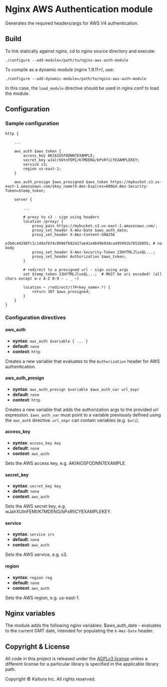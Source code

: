 # Nginx AWS Authentication module

Generates the required headers/args for AWS V4 authentication.

## Build

To link statically against nginx, cd to nginx source directory and execute:

    ./configure --add-module=/path/to/nginx-aws-auth-module

To compile as a dynamic module (nginx 1.9.11+), use:

    ./configure --add-dynamic-module=/path/to/nginx-aws-auth-module

In this case, the `load_module` directive should be used in nginx.conf to load the module.

## Configuration

### Sample configuration

```
http {

    ...

    aws_auth $aws_token {
        access_key AKIAIOSFODNN7EXAMPLE;
        secret_key wJalrXUtnFEMI/K7MDENG/bPxRfiCYEXAMPLEKEY;
        service s3;
        region us-east-1;
    }

    aws_auth_presign $aws_presigned $aws_token https://mybucket.s3.us-east-1.amazonaws.com/$key_name?X-Amz-Expires=600&X-Amz-Security-Token=$temp_token;

    server {

        ...

        # proxy to s3 - sign using headers
        location /proxy/ {
            proxy_pass https://mybucket.s3.us-east-1.amazonaws.com/;
            proxy_set_header X-Amz-Date $aws_auth_date;
            proxy_set_header X-Amz-Content-SHA256                e3b0c44298fc1c149afbf4c8996fb92427ae41e4649b934ca495991b7852b855; # no body
            proxy_set_header X-Amz-Security-Token 23HYTMLJluxQL...;
            proxy_set_header Authorization $aws_token;
        }

        # redirect to a presigned url - sign using args
        set $temp_token 23HYTMLJluxQL...;  # MUST be uri encoded! (all chars except a-z A-Z 0-9 - . _ ~)

        location ~ /redirect/(?P<key_name>.*) {
            return 307 $aws_presigned;
        }
    }
}
```

### Configuration directives

#### aws_auth
* **syntax**: `aws_auth $variable { ... }`
* **default**: `none`
* **context**: `http`

Creates a new variable that evaluates to the `Authorization` header for AWS authentication.

#### aws_auth_presign
* **syntax**: `aws_auth_presign $variable $aws_auth_var url_expr`
* **default**: `none`
* **context**: `http`

Creates a new variable that adds the authorization args to the provided url expression.
`$aws_auth_var` must point to a variable previously defined using the `aws_auth` directive.
`url_expr` can contain variables (e.g. `$uri`).

#### access_key
* **syntax**: `access_key key`
* **default**: `none`
* **context**: `aws_auth`

Sets the AWS access key, e.g. AKIAIOSFODNN7EXAMPLE.

#### secret_key
* **syntax**: `secret_key key`
* **default**: `none`
* **context**: `aws_auth`

Sets the AWS secret key, e.g. wJalrXUtnFEMI/K7MDENG/bPxRfiCYEXAMPLEKEY.

#### service
* **syntax**: `service srv`
* **default**: `none`
* **context**: `aws_auth`

Sets the AWS service, e.g. s3.

#### region
* **syntax**: `region reg`
* **default**: `none`
* **context**: `aws_auth`

Sets the AWS region, e.g. us-east-1.

## Nginx variables

The module adds the following nginx variables:
$aws_auth_date - evaluates to the current GMT date, intended for populating the `X-Amz-Date` header.

## Copyright & License

All code in this project is released under the [AGPLv3 license](http://www.gnu.org/licenses/agpl-3.0.html) unless a different license for a particular library is specified in the applicable library path.

Copyright © Kaltura Inc. All rights reserved.
